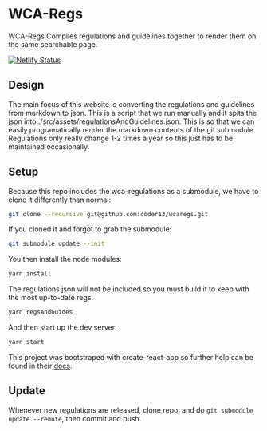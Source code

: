 # WCA-Regs

WCA-Regs Compiles regulations and guidelines together to render them on the same searchable page.

[![Netlify Status](https://api.netlify.com/api/v1/badges/339d0924-c0bd-4374-99ce-009546873b8d/deploy-status)](https://app.netlify.com/sites/wcaregs/deploys)


## Design

The main focus of this website is converting the regulations and guidelines from markdown to json. This is a script that we run manually and it spits the json into ./src/assets/regulationsAndGuidelines.json. This is so that we can easily programatically render the markdown contents of the git submodule. Regulations only really change 1-2 times a year so this just has to be maintained occasionally.

## Setup

Because this repo includes the wca-regulations as a submodule, we have to clone it differently than normal:

```bash
git clone --recursive git@github.com:coder13/wcaregs.git
```

If you cloned it and forgot to grab the submodule:

```bash
git submodule update --init
```

You then install the node modules:

```bash
yarn install
```

The regulations json will not be included so you must build it to keep with the most up-to-date regs.

```bash
yarn regsAndGuides
```

And then start up the dev server:

```bash
yarn start
```

This project was bootstraped with create-react-app so further help can be found in their [docs](https://facebook.github.io/create-react-app/docs/getting-started).

## Update

Whenever new regulations are released, clone repo, and do `git submodule update --remote`, then commit and push.
